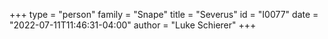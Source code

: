 +++
type = "person"
family = "Snape"
title = "Severus"
id = "I0077"
date = "2022-07-11T11:46:31-04:00"
author = "Luke Schierer"
+++

